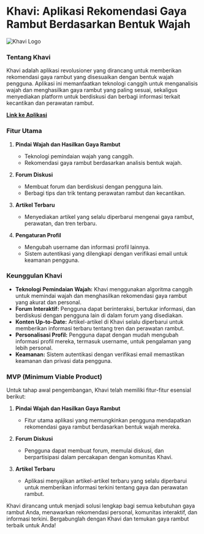 # Khavi: Aplikasi Rekomendasi Gaya Rambut Berdasarkan Bentuk Wajah

![Khavi Logo](https://khass.netlify.app/images/khavi-logo.png)

### Tentang Khavi

Khavi adalah aplikasi revolusioner yang dirancang untuk memberikan rekomendasi gaya rambut yang disesuaikan dengan bentuk wajah pengguna. Aplikasi ini memanfaatkan teknologi canggih untuk menganalisis wajah dan menghasilkan gaya rambut yang paling sesuai, sekaligus menyediakan platform untuk berdiskusi dan berbagi informasi terkait kecantikan dan perawatan rambut.

**[Link ke Aplikasi](https://khass.netlify.app/)**

### Fitur Utama

1. **Pindai Wajah dan Hasilkan Gaya Rambut**
   - Teknologi pemindaian wajah yang canggih.
   - Rekomendasi gaya rambut berdasarkan analisis bentuk wajah.
   
2. **Forum Diskusi**
   - Membuat forum dan berdiskusi dengan pengguna lain.
   - Berbagi tips dan trik tentang perawatan rambut dan kecantikan.
   
3. **Artikel Terbaru**
   - Menyediakan artikel yang selalu diperbarui mengenai gaya rambut, perawatan, dan tren terbaru.
   
4. **Pengaturan Profil**
   - Mengubah username dan informasi profil lainnya.
   - Sistem autentikasi yang dilengkapi dengan verifikasi email untuk keamanan pengguna.

### Keunggulan Khavi

- **Teknologi Pemindaian Wajah:** Khavi menggunakan algoritma canggih untuk memindai wajah dan menghasilkan rekomendasi gaya rambut yang akurat dan personal.
- **Forum Interaktif:** Pengguna dapat berinteraksi, bertukar informasi, dan berdiskusi dengan pengguna lain di dalam forum yang disediakan.
- **Konten Up-to-Date:** Artikel-artikel di Khavi selalu diperbarui untuk memberikan informasi terbaru tentang tren dan perawatan rambut.
- **Personalisasi Profil:** Pengguna dapat dengan mudah mengubah informasi profil mereka, termasuk username, untuk pengalaman yang lebih personal.
- **Keamanan:** Sistem autentikasi dengan verifikasi email memastikan keamanan dan privasi data pengguna.

### MVP (Minimum Viable Product)

Untuk tahap awal pengembangan, Khavi telah memiliki fitur-fitur esensial berikut:

1. **Pindai Wajah dan Hasilkan Gaya Rambut**
   - Fitur utama aplikasi yang memungkinkan pengguna mendapatkan rekomendasi gaya rambut berdasarkan bentuk wajah mereka.

2. **Forum Diskusi**
   - Pengguna dapat membuat forum, memulai diskusi, dan berpartisipasi dalam percakapan dengan komunitas Khavi.

3. **Artikel Terbaru**
   - Aplikasi menyajikan artikel-artikel terbaru yang selalu diperbarui untuk memberikan informasi terkini tentang gaya dan perawatan rambut.

Khavi dirancang untuk menjadi solusi lengkap bagi semua kebutuhan gaya rambut Anda, menawarkan rekomendasi personal, komunitas interaktif, dan informasi terkini. Bergabunglah dengan Khavi dan temukan gaya rambut terbaik untuk Anda!
